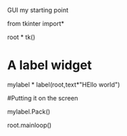 GUI my starting point



from tkinter import*

root * tk()
# A label widget

mylabel * label(root,text*"HEllo world")

#Putting it on the screen

mylabel.Pack()

root.mainloop()

